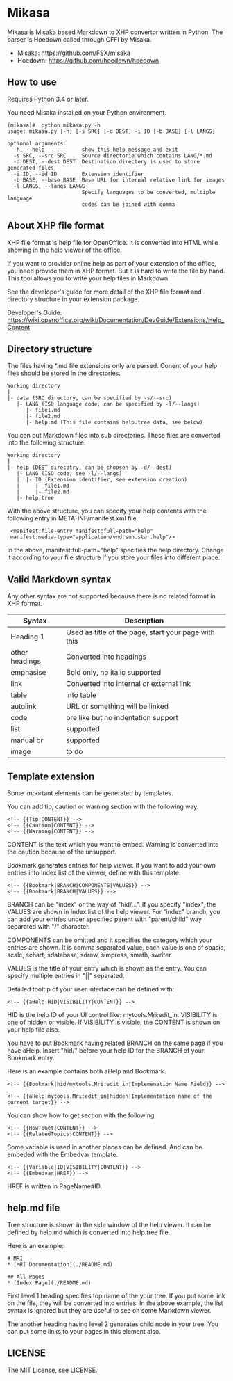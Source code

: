 
Mikasa
======

Mikasa is Misaka based Markdown to XHP convertor written in Python. 
The parser is Hoedown called through CFFI by Misaka.

* Misaka: https://github.com/FSX/misaka
* Hoedown: https://github.com/hoedown/hoedown


## How to use
Requires Python 3.4 or later.

You need Misaka installed on your Python environment.

```
(mikasa)#  python mikasa.py -h
usage: mikasa.py [-h] [-s SRC] [-d DEST] -i ID [-b BASE] [-l LANGS]

optional arguments:
  -h, --help            show this help message and exit
  -s SRC, --src SRC     Source directorie which contains LANG/*.md
  -d DEST, --dest DEST  Destination directory is used to store generated files
  -i ID, --id ID        Extension identifier
  -b BASE, --base BASE  Base URL for internal relative link for images
  -l LANGS, --langs LANGS
                        Specify languages to be converted, multiple language
                        codes can be joined with comma
```


## About XHP file format
XHP file format is help file for OpenOffice. It is converted into HTML while 
showing in the help viewer of the office.

If you want to provider online help as part of your extension of the office, 
you need provide them in XHP format. But it is hard to write the file by hand. 
This tool allows you to write your help files in Markdown.

See the developer's guide for more detail of the XHP file format and 
directory structure in your extension package.

Developer's Guide: https://wiki.openoffice.org/wiki/Documentation/DevGuide/Extensions/Help_Content


## Directory structure
The files having *.md file extensions only are parsed. 
Conent of your help files should be stored in the directories.

```
Working directory
|
|- data (SRC directory, can be specified by -s/--src)
   |- LANG (ISO language code, can be specified by -l/--langs)
      |- file1.md
      |- file2.md
      |- help.md (This file contains help.tree data, see below)
```

You can put Markdown files into sub directories. 
These files are converted into the following structure.

```
Working directory
|
|- help (DEST direcotry, can be choosen by -d/--dest)
   |- LANG (ISO code, see -l/--langs)
   |  |- ID (Extension identifier, see extension creation)
   |     |- file1.md
   |     |- file2.md
   |- help.tree
```

With the above structure, you can specify your help contents with the 
following entry in META-INF/manifest.xml file.

```
 <manifest:file-entry manifest:full-path="help" 
 manifest:media-type="application/vnd.sun.star.help"/>
```

In the above, manifest:full-path="help" specifies the help directory. 
Change it according to your file structure if you store your files 
into different place.


## Valid Markdown syntax
Any other syntax are not supported because there is no related 
format in XHP format.

|Syntax|Description|
|----|----|
|Heading 1|Used as title of the page, start your page with this|
|other headings|Converted into headings|
|emphasise|Bold only, no italic supported|
|link|Converted into internal or external link|
|table|into table|
|autolink|URL or something will be linked|
|code|pre like but no indentation support|
|list|supported|
|manual br|supported|
|image|to do|


## Template extension
Some important elements can be generated by templates. 

You can add tip, caution or warning section with the following way.

```
<!-- {{Tip|CONTENT}} -->
<!-- {{Caution|CONTENT}} -->
<!-- {{Warning|CONTENT}} -->
```

CONTENT is the text which you want to embed. Warning is converted into 
the caution because of the unsupport.

Bookmark generates entries for help viewer. If you want to add your 
own entries into Index list of the viewer, define with this template.

```
<!-- {{Bookmark|BRANCH|COMPONENTS|VALUES}} -->
<!-- {{Bookmark|BRANCH|VALUES}} -->
```

BRANCH can be "index" or the way of "hid/...". If you specify "index", the 
VALUES are shown in Index list of the help viewer. For "index" branch, 
you can add your entries under specified parent with "parent/child" way 
separated with "/" character.

COMPONENTS can be omitted and it specifies the category which your entries 
are shown. It is comma separated value, each value is one of 
sbasic, scalc, schart, sdatabase, sdraw, simpress, smath, swriter.

VALUES is the title of your entry which is shown as the entry. You 
can specify multiple entries in "||" separated.

Detailed tooltip of your user interface can be defined with: 

```
<!-- {{aHelp|HID|VISIBILITY|CONTENT}} -->
```

HID is the help ID of your UI control like: mytools.Mri:edit_in. 
VISIBILITY is one of hidden or visible. If VISIBILITY is visible, 
the CONTENT is shown on your help file also. 

You have to put Bookmark having related BRANCH on the same page 
if you have aHelp. Insert "hid/" before your help ID for the 
BRANCH of your Bookmark entry.

Here is an example contains both aHelp and Bookmark.
```
<!-- {{Bookmark|hid/mytools.Mri:edit_in|Implemenation Name Field}} -->

<!-- {{aHelp|mytools.Mri:edit_in|hidden|Implementation name of the current target}} -->
```

You can show how to get section with the following: 

```
<!-- {{HowToGet|CONTENT}} -->
<!-- {{RelatedTopics|CONTENT}} -->
```

Some variable is used in another places can be defined. And can be 
embeded with the Embedvar template.

```
<!-- {{Variable|ID|VISIBILITY|CONTENT}} -->
<!-- {{Embedvar|HREF}} -->
```

HREF is written in PageName#ID.


## help.md file
Tree structure is shown in the side window of the help viewer. 
It can be defined by help.md which is converted into help.tree file.

Here is an example: 

```
# MRI
* [MRI Documentation](./README.md)

## All Pages
* [Index Page](./README.md)
```

First level 1 heading specifies top name of the your tree. 
If you put some link on the file, they will be converted into entries. 
In the above example, the list syntax is ignored but they are useful to 
see on some Markdown viewer.

The another heading having level 2 genarates child node in your tree. 
You can put some links to your pages in this element also.


## LICENSE
The MIT License, see LICENSE.
